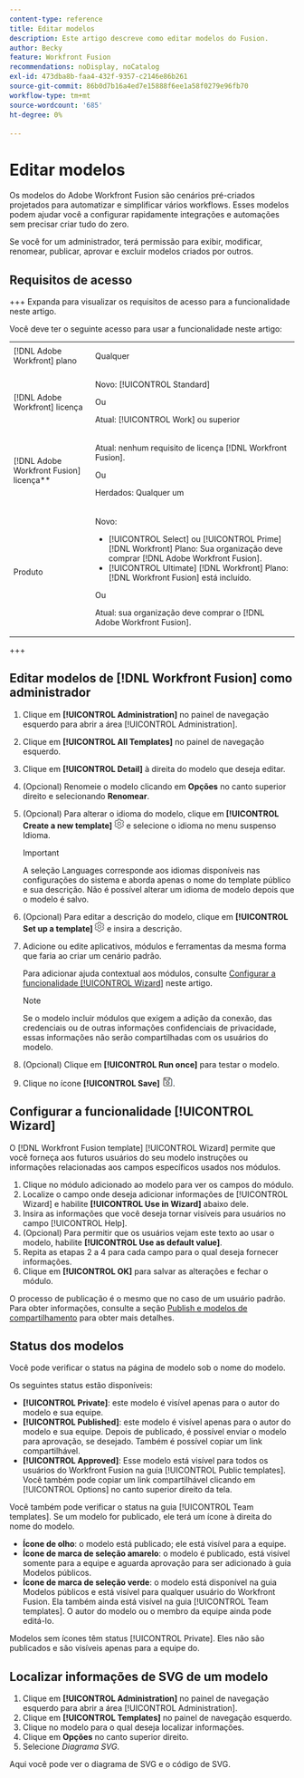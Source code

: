 ```yaml
---
content-type: reference
title: Editar modelos
description: Este artigo descreve como editar modelos do Fusion.
author: Becky
feature: Workfront Fusion
recommendations: noDisplay, noCatalog
exl-id: 473dba8b-faa4-432f-9357-c2146e86b261
source-git-commit: 86b0d7b16a4ed7e15888f6ee1a58f0279e96fb70
workflow-type: tm+mt
source-wordcount: '685'
ht-degree: 0%

---
```


# Editar modelos

Os modelos do Adobe Workfront Fusion são cenários pré-criados projetados para automatizar e simplificar vários workflows. Esses modelos podem ajudar você a configurar rapidamente integrações e automações sem precisar criar tudo do zero.

Se você for um administrador, terá permissão para exibir, modificar, renomear, publicar, aprovar e excluir modelos criados por outros.

## Requisitos de acesso

+++ Expanda para visualizar os requisitos de acesso para a funcionalidade neste artigo.

Você deve ter o seguinte acesso para usar a funcionalidade neste artigo:

<table style="table-layout:auto">
  <col>
  <col>
  <tbody>
    <tr>
      <td role="rowheader">[!DNL Adobe Workfront] plano</td>
      <td><p>Qualquer</p></td>
    </tr>
    <tr data-mc-conditions="">
      <td role="rowheader">[!DNL Adobe Workfront] licença</td>
      <td><p>Novo: [!UICONTROL Standard]</p><p>Ou</p><p>Atual: [!UICONTROL Work] ou superior</p></td>
    </tr>
    <tr>
      <td role="rowheader">[!DNL Adobe Workfront Fusion] licença**</td>
      <td>
        <p>Atual: nenhum requisito de licença [!DNL Workfront Fusion].</p>
        <p>Ou</p>
        <p>Herdados: Qualquer um</p>
      </td>
    </tr>
    <tr>
      <td role="rowheader">Produto</td>
      <td>
        <p>Novo:</p>
        <ul>
          <li>[!UICONTROL Select] ou [!UICONTROL Prime] [!DNL Workfront] Plano: Sua organização deve comprar [!DNL Adobe Workfront Fusion].</li>
          <li>[!UICONTROL Ultimate] [!DNL Workfront] Plano: [!DNL Workfront Fusion] está incluído.</li>
        </ul>
        <p>Ou</p>
        <p>Atual: sua organização deve comprar o [!DNL Adobe Workfront Fusion].</p>
      </td>
    </tr>
  </tbody>
</table>

<!--
For more detail about the information in this table, see [Access requirements in Workfront documentation](/help/quicksilver/administration-and-setup/add-users/access-levels-and-object-permissions/access-level-requirements-in-documentation.md). 

For information on [!DNL Adobe Workfront Fusion] licenses, see [[!DNL Adobe Workfront Fusion] licenses](../../workfront-fusion/get-started/license-automation-vs-integration.md). -->

+++

## Editar modelos de [!DNL Workfront Fusion] como administrador

1. Clique em **[!UICONTROL Administration]** no painel de navegação esquerdo para abrir a área [!UICONTROL Administration].
1. Clique em **[!UICONTROL All Templates]** no painel de navegação esquerdo.
1. Clique em **[!UICONTROL Detail]** à direita do modelo que deseja editar.
1. (Opcional) Renomeie o modelo clicando em **Opções** no canto superior direito e selecionando **Renomear**.
1. (Opcional) Para alterar o idioma do modelo, clique em **[!UICONTROL Create a new template]** ![](assets/fusion-scenario-settings-icon.png) e selecione o idioma no menu suspenso Idioma.

   >[!IMPORTANT]
   >
   >A seleção Languages corresponde aos idiomas disponíveis nas configurações do sistema e aborda apenas o nome do template público e sua descrição. Não é possível alterar um idioma de modelo depois que o modelo é salvo.

1. (Opcional) Para editar a descrição do modelo, clique em **[!UICONTROL Set up a template]** ![](assets/fusion-scenario-settings-icon.png) e insira a descrição.
1. Adicione ou edite aplicativos, módulos e ferramentas da mesma forma que faria ao criar um cenário padrão.

   Para adicionar ajuda contextual aos módulos, consulte [Configurar a funcionalidade [!UICONTROL Wizard]](#set-up-wizard-functionality) neste artigo.

   <!--For more information on building a scenario, see [Create a scenario in [!DNL Adobe Workfront Fusion]](../../../workfront-fusion/scenarios/create-a-scenario.md).-->

   >[!NOTE]
   >
   >Se o modelo incluir módulos que exigem a adição da conexão, das credenciais ou de outras informações confidenciais de privacidade, essas informações não serão compartilhadas com os usuários do modelo.

1. (Opcional) Clique em **[!UICONTROL Run once]** para testar o modelo.
1. Clique no ícone **[!UICONTROL Save]** ![](assets/save-icon.png).


## Configurar a funcionalidade [!UICONTROL Wizard]

O [!DNL Workfront Fusion template] [!UICONTROL Wizard] permite que você forneça aos futuros usuários do seu modelo instruções ou informações relacionadas aos campos específicos usados nos módulos.

1. Clique no módulo adicionado ao modelo para ver os campos do módulo.
1. Localize o campo onde deseja adicionar informações de [!UICONTROL Wizard] e habilite **[!UICONTROL Use in Wizard]** abaixo dele.
1. Insira as informações que você deseja tornar visíveis para usuários no campo [!UICONTROL Help].
1. (Opcional) Para permitir que os usuários vejam este texto ao usar o modelo, habilite **[!UICONTROL Use as default value]**.
1. Repita as etapas 2 a 4 para cada campo para o qual deseja fornecer informações.
1. Clique em **[!UICONTROL OK]** para salvar as alterações e fechar o módulo.

O processo de publicação é o mesmo que no caso de um usuário padrão. Para obter informações, consulte a seção [Publish e modelos de compartilhamento](/help/workfront-fusion/create-and-manage-templates/publish-and-share-fusion-templates.md) para obter mais detalhes.

## Status dos modelos

Você pode verificar o status na página de modelo sob o nome do modelo.

Os seguintes status estão disponíveis:

* **[!UICONTROL Private]**: este modelo é visível apenas para o autor do modelo e sua equipe.
* **[!UICONTROL Published]**: este modelo é visível apenas para o autor do modelo e sua equipe. Depois de publicado, é possível enviar o modelo para aprovação, se desejado. Também é possível copiar um link compartilhável.
* **[!UICONTROL Approved]**: Esse modelo está visível para todos os usuários do Workfront Fusion na guia [!UICONTROL Public templates]. Você também pode copiar um link compartilhável clicando em [!UICONTROL Options] no canto superior direito da tela.

Você também pode verificar o status na guia [!UICONTROL Team templates]. Se um modelo for publicado, ele terá um ícone à direita do nome do modelo.

* **Ícone de olho**: o modelo está publicado; ele está visível para a equipe.
* **Ícone de marca de seleção amarelo**: o modelo é publicado, está visível somente para a equipe e aguarda aprovação para ser adicionado à guia Modelos públicos.
* **Ícone de marca de seleção verde**: o modelo está disponível na guia Modelos públicos e está visível para qualquer usuário do Workfront Fusion. Ela também ainda está visível na guia [!UICONTROL Team templates]. O autor do modelo ou o membro da equipe ainda pode editá-lo.

Modelos sem ícones têm status [!UICONTROL Private]. Eles não são publicados e são visíveis apenas para a equipe do.

## Localizar informações de SVG de um modelo

1. Clique em **[!UICONTROL Administration]** no painel de navegação esquerdo para abrir a área [!UICONTROL Administration].
1. Clique em **[!UICONTROL Templates]** no painel de navegação esquerdo.
1. Clique no modelo para o qual deseja localizar informações.
1. Clique em **Opções** no canto superior direito.
1. Selecione *Diagrama SVG*.

Aqui você pode ver o diagrama de SVG e o código de SVG.
